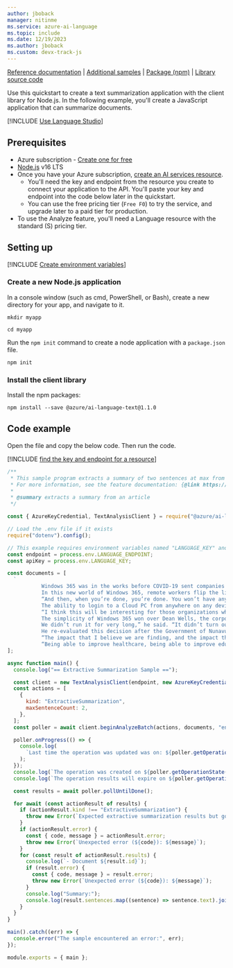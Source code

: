 ```yaml
---
author: jboback
manager: nitinme
ms.service: azure-ai-language
ms.topic: include
ms.date: 12/19/2023
ms.author: jboback
ms.custom: devx-track-js
---
```


[Reference documentation](/javascript/api/overview/azure/ai-language-text-readme?view=azure-node-latest&preserve-view=true) | [Additional samples](https://github.com/Azure/azure-sdk-for-js/tree/main/sdk/textanalytics/ai-text-analytics/samples) | [Package (npm)](https://www.npmjs.com/package/@azure/ai-text-analytics/v/5.2.0-beta.1) | [Library source code](https://github.com/Azure/azure-sdk-for-js/tree/master/sdk/textanalytics/ai-text-analytics) 

Use this quickstart to create a text summarization application with the client library for Node.js. In the following example, you'll create a JavaScript application that can summarize documents.

[!INCLUDE [Use Language Studio](../use-language-studio.md)]

## Prerequisites

* Azure subscription - [Create one for free](https://azure.microsoft.com/free/cognitive-services)
* [Node.js](https://nodejs.org/) v16 LTS
* Once you have your Azure subscription, [create an AI services resource](../../../../../ai-studio/ai-services/multi-service-resource?pivots=azportal#create-a-new-azure-ai-services-resource).
    * You'll need the key and endpoint from the resource you create to connect your application to the API. You'll paste your key and endpoint into the code below later in the quickstart.
    * You can use the free pricing tier (`Free F0`) to try the service, and upgrade later to a paid tier for production.
* To use the Analyze feature, you'll need a Language resource with the standard (S) pricing tier.



## Setting up

[!INCLUDE [Create environment variables](../../../includes/environment-variables.md)]



### Create a new Node.js application

In a console window (such as cmd, PowerShell, or Bash), create a new directory for your app, and navigate to it. 

```console
mkdir myapp 

cd myapp
```

Run the `npm init` command to create a node application with a `package.json` file. 

```console
npm init
```

### Install the client library

Install the npm packages:

```console
npm install --save @azure/ai-language-text@1.1.0
```



## Code example 

Open the file and copy the below code. Then run the code.  

[!INCLUDE [find the key and endpoint for a resource](../../../includes/find-azure-resource-info.md)]

```javascript
/**
 * This sample program extracts a summary of two sentences at max from an article.
 * For more information, see the feature documentation: {@link https://learn.microsoft.com/azure/ai-services/language-service/summarization/overview}
 *
 * @summary extracts a summary from an article
 */

const { AzureKeyCredential, TextAnalysisClient } = require("@azure/ai-language-text");

// Load the .env file if it exists
require("dotenv").config();

// This example requires environment variables named "LANGUAGE_KEY" and "LANGUAGE_ENDPOINT"
const endpoint = process.env.LANGUAGE_ENDPOINT;
const apiKey = process.env.LANGUAGE_KEY;

const documents = [
  `
           Windows 365 was in the works before COVID-19 sent companies around the world on a scramble to secure solutions to support employees suddenly forced to work from home, but “what really put the firecracker behind it was the pandemic, it accelerated everything,” McKelvey said. She explained that customers were asking, “’How do we create an experience for people that makes them still feel connected to the company without the physical presence of being there?”
           In this new world of Windows 365, remote workers flip the lid on their laptop, bootup the family workstation or clip a keyboard onto a tablet, launch a native app or modern web browser and login to their Windows 365 account. From there, their Cloud PC appears with their background, apps, settings and content just as they left it when they last were last there – in the office, at home or a coffee shop.
           “And then, when you’re done, you’re done. You won’t have any issues around security because you’re not saving anything on your device,” McKelvey said, noting that all the data is stored in the cloud.
           The ability to login to a Cloud PC from anywhere on any device is part of Microsoft’s larger strategy around tailoring products such as Microsoft Teams and Microsoft 365 for the post-pandemic hybrid workforce of the future, she added. It enables employees accustomed to working from home to continue working from home; it enables companies to hire interns from halfway around the world; it allows startups to scale without requiring IT expertise.
           “I think this will be interesting for those organizations who, for whatever reason, have shied away from virtualization. This is giving them an opportunity to try it in a way that their regular, everyday endpoint admin could manage,” McKelvey said.
           The simplicity of Windows 365 won over Dean Wells, the corporate chief information officer for the Government of Nunavut. His team previously attempted to deploy a traditional virtual desktop infrastructure and found it inefficient and unsustainable given the limitations of low-bandwidth satellite internet and the constant need for IT staff to manage the network and infrastructure.
           We didn’t run it for very long,” he said. “It didn’t turn out the way we had hoped. So, we actually had terminated the project and rolled back out to just regular PCs.”
           He re-evaluated this decision after the Government of Nunavut was hit by a ransomware attack in November 2019 that took down everything from the phone system to the government’s servers. Microsoft helped rebuild the system, moving the government to Teams, SharePoint, OneDrive and Microsoft 365. Manchester’s team recruited the Government of Nunavut to pilot Windows 365. Wells was intrigued, especially by the ability to manage the elastic workforce securely and seamlessly.
           “The impact that I believe we are finding, and the impact that we’re going to find going forward, is being able to access specialists from outside the territory and organizations outside the territory to come in and help us with our projects, being able to get people on staff with us to help us deliver the day-to-day expertise that we need to run the government,” he said.
           “Being able to improve healthcare, being able to improve education, economic development is going to improve the quality of life in the communities.”`,
];

async function main() {
  console.log("== Extractive Summarization Sample ==");

  const client = new TextAnalysisClient(endpoint, new AzureKeyCredential(apiKey));
  const actions = [
    {
      kind: "ExtractiveSummarization",
      maxSentenceCount: 2,
    },
  ];
  const poller = await client.beginAnalyzeBatch(actions, documents, "en");

  poller.onProgress(() => {
    console.log(
      `Last time the operation was updated was on: ${poller.getOperationState().modifiedOn}`
    );
  });
  console.log(`The operation was created on ${poller.getOperationState().createdOn}`);
  console.log(`The operation results will expire on ${poller.getOperationState().expiresOn}`);

  const results = await poller.pollUntilDone();

  for await (const actionResult of results) {
    if (actionResult.kind !== "ExtractiveSummarization") {
      throw new Error(`Expected extractive summarization results but got: ${actionResult.kind}`);
    }
    if (actionResult.error) {
      const { code, message } = actionResult.error;
      throw new Error(`Unexpected error (${code}): ${message}`);
    }
    for (const result of actionResult.results) {
      console.log(`- Document ${result.id}`);
      if (result.error) {
        const { code, message } = result.error;
        throw new Error(`Unexpected error (${code}): ${message}`);
      }
      console.log("Summary:");
      console.log(result.sentences.map((sentence) => sentence.text).join("\n"));
    }
  }
}

main().catch((err) => {
  console.error("The sample encountered an error:", err);
});

module.exports = { main };
```
